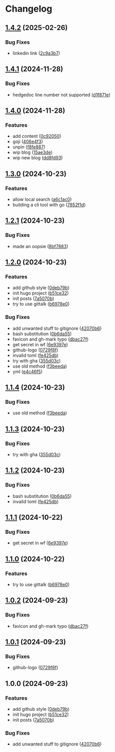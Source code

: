 # Changelog

## [1.4.2](https://github.com/sanriodev/blog.blvckleg.dev/compare/v1.4.1...v1.4.2) (2025-02-26)


### Bug Fixes

* linkedin link ([2c9a3b7](https://github.com/sanriodev/blog.blvckleg.dev/commit/2c9a3b7ef819a93b486bd1b93ff365965e6279c9))

## [1.4.1](https://github.com/sanriodev/blog.blvckleg.dev/compare/v1.4.0...v1.4.1) (2024-11-28)


### Bug Fixes

* hedgedoc line number not supported ([d1f871e](https://github.com/sanriodev/blog.blvckleg.dev/commit/d1f871e6d390823a613e33af0db67ac528a49b75))

## [1.4.0](https://github.com/sanriodev/blog.blvckleg.dev/compare/v1.3.0...v1.4.0) (2024-11-28)


### Features

* add content ([0c92050](https://github.com/sanriodev/blog.blvckleg.dev/commit/0c9205071d3cd6be52744544bd94cfb94be172de))
* goji ([406e4f3](https://github.com/sanriodev/blog.blvckleg.dev/commit/406e4f3efadd322d12e5c696ebdfebe5bc395b06))
* unpin ([f8fe887](https://github.com/sanriodev/blog.blvckleg.dev/commit/f8fe8874557d2914edb137f3ec75838fbdd74bd3))
* wip blog ([15ae3de](https://github.com/sanriodev/blog.blvckleg.dev/commit/15ae3de376e71b719c1f806d7c603feba82e4721))
* wip new blog ([dd8fd93](https://github.com/sanriodev/blog.blvckleg.dev/commit/dd8fd93c166eff6f67db94a153b9bc86273c99f7))

## [1.3.0](https://github.com/sanriodev/blog.blvckleg.dev/compare/v1.2.1...v1.3.0) (2024-10-23)


### Features

* allow local search ([a6c1ac0](https://github.com/sanriodev/blog.blvckleg.dev/commit/a6c1ac077342b21a87336cdb68263b779a465ff2))
* building a cli tool with go ([7852f1d](https://github.com/sanriodev/blog.blvckleg.dev/commit/7852f1d1931c19e6a7c88031b6405e21ec5e088d))

## [1.2.1](https://github.com/sanriodev/blog.blvckleg.dev/compare/v1.2.0...v1.2.1) (2024-10-23)


### Bug Fixes

* made an oopsie ([8bf7883](https://github.com/sanriodev/blog.blvckleg.dev/commit/8bf7883f3ef1a09d0341d847413306122ae25537))

## [1.2.0](https://github.com/sanriodev/blog.blvckleg.dev/compare/v1.1.4...v1.2.0) (2024-10-23)


### Features

* add github style ([0deb79b](https://github.com/sanriodev/blog.blvckleg.dev/commit/0deb79bfe7a05ee39631fc2272ae3796e1e6269c))
* init hugo project ([b51ce32](https://github.com/sanriodev/blog.blvckleg.dev/commit/b51ce32403a2533a422c3abf177165dc2a43476d))
* init posts ([7a5070b](https://github.com/sanriodev/blog.blvckleg.dev/commit/7a5070b6d176d789494766a23de45f3852763245))
* try to use gittalk ([b6978e0](https://github.com/sanriodev/blog.blvckleg.dev/commit/b6978e05b84a732dded4e459d7110987dfba29ba))


### Bug Fixes

* add unwanted stuff to gitignore ([42070b6](https://github.com/sanriodev/blog.blvckleg.dev/commit/42070b6139842cd9a190e25b7b5e59595e3b1bc3))
* bash substitution ([0b6da55](https://github.com/sanriodev/blog.blvckleg.dev/commit/0b6da555b63fad2c0ec767afcba6caabf503ec79))
* favicon and gh-mark typo ([dbac27f](https://github.com/sanriodev/blog.blvckleg.dev/commit/dbac27f6b7e093d6d8959e4ee069fc7c8f0ff4db))
* get secret in wf ([6e9397e](https://github.com/sanriodev/blog.blvckleg.dev/commit/6e9397ec6b27ed02b706f68993c4853cd78a53ac))
* github-logo ([0729f8f](https://github.com/sanriodev/blog.blvckleg.dev/commit/0729f8f272e14b9cb8b636f96b39fae6d7a60277))
* invalid toml ([fe425db](https://github.com/sanriodev/blog.blvckleg.dev/commit/fe425db296021c85e8abaf51b9281df0c8446737))
* try with gha ([355d03c](https://github.com/sanriodev/blog.blvckleg.dev/commit/355d03ced42775dac83ce2dd1f6a85e9a75c3f39))
* use old method ([f3beeda](https://github.com/sanriodev/blog.blvckleg.dev/commit/f3beeda50043cbe655aa5777ce2cb50a0a3c414f))
* yml ([e4c46f5](https://github.com/sanriodev/blog.blvckleg.dev/commit/e4c46f5b013643f171a915a07d31246dc84c2583))

## [1.1.4](https://github.com/sanriodev/blog.blvckleg.dev/compare/v1.1.3...v1.1.4) (2024-10-23)


### Bug Fixes

* use old method ([f3beeda](https://github.com/sanriodev/blog.blvckleg.dev/commit/f3beeda50043cbe655aa5777ce2cb50a0a3c414f))

## [1.1.3](https://github.com/sanriodev/blog.blvckleg.dev/compare/v1.1.2...v1.1.3) (2024-10-23)


### Bug Fixes

* try with gha ([355d03c](https://github.com/sanriodev/blog.blvckleg.dev/commit/355d03ced42775dac83ce2dd1f6a85e9a75c3f39))

## [1.1.2](https://github.com/sanriodev/blog.blvckleg.dev/compare/v1.1.1...v1.1.2) (2024-10-23)


### Bug Fixes

* bash substitution ([0b6da55](https://github.com/sanriodev/blog.blvckleg.dev/commit/0b6da555b63fad2c0ec767afcba6caabf503ec79))
* invalid toml ([fe425db](https://github.com/sanriodev/blog.blvckleg.dev/commit/fe425db296021c85e8abaf51b9281df0c8446737))

## [1.1.1](https://github.com/sanriodev/blog.blvckleg.dev/compare/v1.1.0...v1.1.1) (2024-10-22)


### Bug Fixes

* get secret in wf ([6e9397e](https://github.com/sanriodev/blog.blvckleg.dev/commit/6e9397ec6b27ed02b706f68993c4853cd78a53ac))

## [1.1.0](https://github.com/sanriodev/blog.blvckleg.dev/compare/v1.0.2...v1.1.0) (2024-10-22)


### Features

* try to use gittalk ([b6978e0](https://github.com/sanriodev/blog.blvckleg.dev/commit/b6978e05b84a732dded4e459d7110987dfba29ba))

## [1.0.2](https://github.com/sanriodev/blog.blvckleg.dev/compare/v1.0.1...v1.0.2) (2024-09-23)


### Bug Fixes

* favicon and gh-mark typo ([dbac27f](https://github.com/sanriodev/blog.blvckleg.dev/commit/dbac27f6b7e093d6d8959e4ee069fc7c8f0ff4db))

## [1.0.1](https://github.com/sanriodev/blog.blvckleg.dev/compare/v1.0.0...v1.0.1) (2024-09-23)


### Bug Fixes

* github-logo ([0729f8f](https://github.com/sanriodev/blog.blvckleg.dev/commit/0729f8f272e14b9cb8b636f96b39fae6d7a60277))

## 1.0.0 (2024-09-23)


### Features

* add github style ([0deb79b](https://github.com/sanriodev/blog.blvckleg.dev/commit/0deb79bfe7a05ee39631fc2272ae3796e1e6269c))
* init hugo project ([b51ce32](https://github.com/sanriodev/blog.blvckleg.dev/commit/b51ce32403a2533a422c3abf177165dc2a43476d))
* init posts ([7a5070b](https://github.com/sanriodev/blog.blvckleg.dev/commit/7a5070b6d176d789494766a23de45f3852763245))


### Bug Fixes

* add unwanted stuff to gitignore ([42070b6](https://github.com/sanriodev/blog.blvckleg.dev/commit/42070b6139842cd9a190e25b7b5e59595e3b1bc3))
